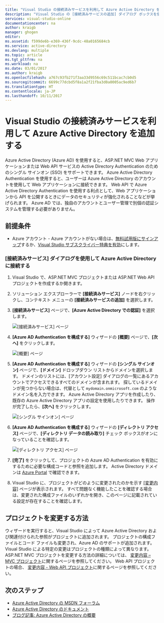 ```yaml
---
title: "Visual Studio の接続済みサービスを利用して Azure Active Directory を追加する | Microsoft Docs"
description: "Visual Studio の [接続済みサービスの追加] ダイアログ ボックスを使用してアプリに Azure Active Directory を追加する"
services: visual-studio-online
documentationcenter: na
author: kraigb
manager: ghogen
editor: 
ms.assetid: f599de6b-e369-436f-9cdc-48a0165684cb
ms.service: active-directory
ms.devlang: multiple
ms.topic: article
ms.tgt_pltfrm: na
ms.workload: na
ms.date: 03/01/2017
ms.author: kraigb
ms.openlocfilehash: a767c93fb271f3aa33d9556c69c511bcac7cb0d5
ms.sourcegitcommit: 6699c77dcbd5f8a1a2f21fba3d0a0005ac9ed6b7
ms.translationtype: HT
ms.contentlocale: ja-JP
ms.lasthandoff: 10/11/2017
---
```

# <a name="adding-an-azure-active-directory-by-using-connected-services-in-visual-studio"></a>Visual Studio の接続済みサービスを利用して Azure Active Directory を追加する
Azure Active Directory (Azure AD) を使用すると、ASP.NET MVC Web アプリケーションまたは Web API サービスの Active Directory Authentication のためのシングル サインオン (SSO) をサポートできます。 Azure Active Directory Authentication を使用すると、ユーザーは Azure Active Directory のアカウントを使用して Web アプリケーションに接続できます。 Web API で Azure Active Directory Authentication を使用する利点として、Web アプリケーションから API を公開するときにデータのセキュリティが強化されることなどが挙げられます。 Azure AD では、独自のアカウントとユーザー管理で別個の認証システムを管理する必要がありません。

## <a name="prerequisites"></a>前提条件
- Azure アカウント - Azure アカウントがない場合は、[無料試用版にサインアップ](https://azure.microsoft.com/pricing/free-trial/?WT.mc_id=A261C142F)するか、[Visual Studio サブスクライバー特典を有効](https://azure.microsoft.com/pricing/member-offers/msdn-benefits-details/?WT.mc_id=A261C142F)にします。

### <a name="connect-to-azure-active-directory-using-the-connected-services-dialog"></a>[接続済みサービス] ダイアログを使用して Azure Active Directory に接続する
1. Visual Studio で、ASP.NET MVC プロジェクトまたは ASP.NET Web API プロジェクトを作成するか開きます。

1. ソリューション エクスプローラーで **[接続済みサービス]** ノードを右クリックし、コンテキスト メニューの **[接続済みサービスの追加]** を選択します。

1. **[接続済みサービス]** ページで、**[Azure Active Directory での認証]** を選択します。
   
    ![[接続済みサービス] ページ](./media/vs-azure-tools-connected-services-add-active-directory/connected-services-add-active-directory.png)

1. **[Azure AD Authentication を構成する]** ウィザードの **[概要]** ページで、**[次へ]** をクリックします。
   
    ![[概要] ページ](./media/vs-azure-tools-connected-services-add-active-directory/configure-azure-ad-wizard-1.png)

1. **[Azure AD Authentication を構成する]** ウィザードの **[シングル サインオン]** ページで、**[ドメイン]** ドロップダウン リストからドメインを選択します。 ドメインのリストには、[アカウント設定] ダイアログの一覧にあるアカウントでアクセスできるすべてのドメインが含まれます。 探しているドメインが見つからない場合は、代替として `mydomain.onmicrosoft.com` のようなドメイン名を入力できます。 Azure Active Directory アプリを作成したり、既存の Azure Active Directory アプリの設定を使用したりできます。 操作が完了したら、**[次へ]** をクリックします。
   
    ![[シングル サインオン] ページ](./media/vs-azure-tools-connected-services-add-active-directory/configure-azure-ad-wizard-2.png)

1. **[Azure AD Authentication を構成する]** ウィザードの **[ディレクトリ アクセス]** ページで、**[ディレクトリ データの読み取り]** チェック ボックスがオンになっていることを確認します。 
   
    ![[ディレクトリ アクセス] ページ](./media/vs-azure-tools-connected-services-add-active-directory/configure-azure-ad-wizard-3.png)

1. **[完了]** をクリックして、プロジェクトの Azure AD Authentication を有効にするために必要な構成コードと参照を追加します。 Active Directory ドメインは [Azure Portal](http://go.microsoft.com/fwlink/p/?LinkID=525040) で確認できます。

1. Visual Studio に、プロジェクトがどのように変更されたのかを示す [[変更内容]](#how-your-project-is-modified) ページが表示されます。 すべて問題なく機能したことを確認する場合は、変更された構成ファイルのいずれかを開き、このページに記載されている設定が存在することを確認します。 

## <a name="how-your-project-is-modified"></a>プロジェクトを変更する方法
ウィザードを実行すると、Visual Studio によって Azure Active Directory および関連付けられた参照がプロジェクトに追加されます。 プロジェクトの構成ファイルとコード ファイルも変更され、Azure AD のサポートが追加されます。 Visual Studio による特定の変更はプロジェクトの種類によって異なります。 ASP.NET MVC プロジェクトを変更する方法の詳細については、 [変更内容 – MVC プロジェクト](http://go.microsoft.com/fwlink/p/?LinkID=513809)に関するページを参照してください。 Web API プロジェクトの場合、 [変更内容 - Web API プロジェクト](http://go.microsoft.com/fwlink/p/?LinkId=513810)に関するページを参照してください。

## <a name="next-steps"></a>次のステップ
* [Azure Active Directory の MSDN フォーラム](https://social.msdn.microsoft.com/forums/azure/home?forum=WindowsAzureAD)
* [Azure Active Directory のドキュメント](https://azure.microsoft.com/documentation/services/active-directory/)
* [ブログ記事: Azure Active Directory の概要](http://blogs.msdn.com/b/brunoterkaly/archive/2014/03/03/introduction-to-windows-azure-active-directory.aspx)

